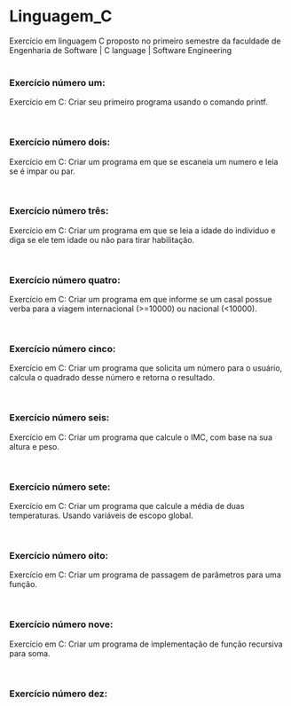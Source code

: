 # Linguagem_C
Exercício em linguagem C proposto no primeiro semestre da faculdade de Engenharia de Software | C language | Software Engineering
<br>
<br>

<h3>Exercício número um:</h3>
<p>Exercício em C: Criar seu primeiro programa usando o comando printf.</p>
<br>

<h3>Exercício número dois:</h3>
<p>Exercício em C: Criar  um programa em que se escaneia um numero e leia se é impar ou par. </p>
<br>

<h3>Exercício número três:</h3>
<p>Exercício em C: Criar  um programa em que se leia a idade do individuo e diga se ele tem idade ou não para tirar habilitação.</p>
<br>

<h3>Exercício número quatro:</h3>
<p>Exercício em C: Criar  um programa em que informe se um casal possue verba para a viagem internacional (>=10000) ou nacional (<10000).</p>
<br>

<h3>Exercício número cinco:</h3>
<p>Exercício em C: Criar  um programa que solicita um número para o usuário, calcula o quadrado desse número e retorna o resultado.</p>
<br>

<h3>Exercício número seis:</h3>
<p>Exercício em C: Criar  um programa que calcule o IMC, com base na sua altura e peso.</p>
<br>

<h3>Exercício número sete:</h3>
<p>Exercício em C: Criar  um programa que calcule a média de duas temperaturas.  Usando variáveis de escopo global.</p>
<br>

<h3>Exercício número oito:</h3>
<p>Exercício em C: Criar  um programa de passagem de parâmetros para uma função.</p>
<br>

<h3>Exercício número nove:</h3>
<p>Exercício em C: Criar  um programa de implementação de função recursiva para soma.</p>
<br>

<h3>Exercício número dez:</h3>
<p></p>
<br>
